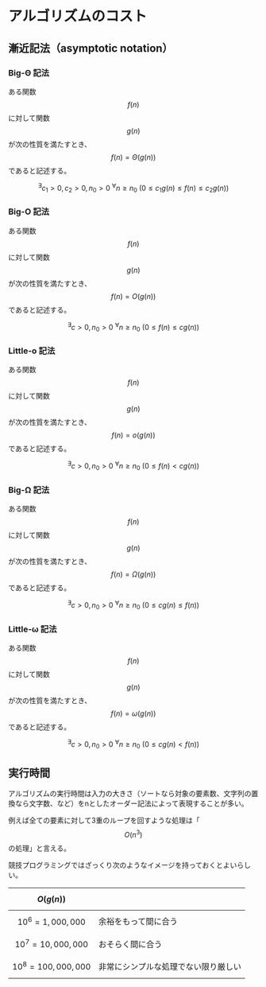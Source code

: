 # アルゴリズムのコスト

## 漸近記法（asymptotic notation）

### Big-Θ 記法

ある関数 $$f(n)$$ に対して関数 $$g(n)$$ が次の性質を満たすとき、$$f(n) = \Theta(g(n))$$ であると記述する。

$$^\exists c_1 > 0, c_2 > 0, n_0 > 0 \ ^\forall n \geq n_0 \ (0 \leq c_1 g(n) \leq f(n) \leq c_2 g(n))$$

### Big-O 記法

ある関数 $$f(n)$$ に対して関数 $$g(n)$$ が次の性質を満たすとき、$$f(n) = O(g(n))$$ であると記述する。

$$^\exists c > 0, n_0 > 0 \ ^\forall n \geq n_0 \ (0 \leq f(n) \leq c g(n))$$

### Little-o 記法

ある関数 $$f(n)$$ に対して関数 $$g(n)$$ が次の性質を満たすとき、$$f(n) = o(g(n))$$ であると記述する。

$$^\exists c > 0, n_0 > 0 \ ^\forall n \geq n_0 \ (0 \leq f(n) < c g(n))$$

### Big-Ω 記法

ある関数 $$ f(n)$$ に対して関数 $$g(n)$$ が次の性質を満たすとき、$$f(n) = \Omega(g(n))$$ であると記述する。

$$^\exists c > 0, n_0 > 0 \ ^\forall n \geq n_0 \ (0 \leq c g(n) \leq f(n))$$

### Little-ω 記法

ある関数 $$ f(n)$$ に対して関数 $$g(n)$$ が次の性質を満たすとき、$$f(n) = \omega(g(n))$$ であると記述する。

$$^\exists c > 0, n_0 > 0 \ ^\forall n \geq n_0 \ (0 \leq c g(n) < f(n))$$

## 実行時間

アルゴリズムの実行時間は入力の大きさ（ソートなら対象の要素数、文字列の置換なら文字数、など）をnとしたオーダー記法によって表現することが多い。

例えば全ての要素に対して3重のループを回すような処理は「$$O(n^3)$$ の処理」と言える。

競技プログラミングではざっくり次のようなイメージを持っておくとよいらしい。

|$$O(g(n))$$||
|----|----|
|$$10^6 = 1,000,000$$|余裕をもって間に合う|
|$$10^7 = 10,000,000$$|おそらく間に合う|
|$$10^8 = 100,000,000$$|非常にシンプルな処理でない限り厳しい|

